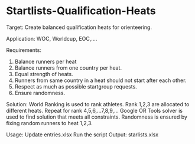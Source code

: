 # Startlists-Qualification-Heats

Target: 
Create balanced qualification heats for orienteering.

Application:
WOC, Worldcup, EOC,....

Requirements:
1. Balance runners per heat
2. Balance runners from one country per heat.
3. Equal strength of heats. 
4. Runners from same country in a heat should not start after each other.
5. Respect as much as possible startgroup requests.
6. Ensure randomness. 

Solution:
World Ranking is used to rank athletes. 
Rank 1,2,3 are allocated to different heats.
Repeat for rank 4,5,6,...7,8,9,...
Google OR Tools solver is used to find solution that meets all constraints.
Randomness is ensured by fixing random runners to heat 1,2,3.

Usage:
Update entries.xlsx
Run the script
Output: starlists.xlsx
